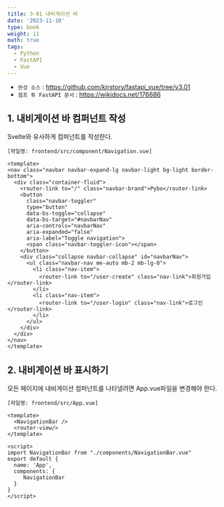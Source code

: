 ```yaml
---
title: 3-01 내비게이션 바
date: '2023-11-10'
type: book
weight: 11
math: true
tags:
  - Python
  - FastAPI
  - Vue
---
```


- `완성 소스` : https://github.com/kjrstory/fastapi_vue/tree/v3.01
- `점프 투 FastAPI 문서` : https://wikidocs.net/176686

## 1. 내비게이션 바 컴퍼넌트 작성

Svelte와 유사하게 컴퍼넌트를 작성한다.

`[파일명: frontend/src/component/Navigation.vue]`

```vue
<template>
<nav class="navbar navbar-expand-lg navbar-light bg-light border-bottom">
  <div class="container-fluid">
    <router-link to="/" class="navbar-brand">Pybo</router-link>
    <button 
      class="navbar-toggler" 
      type="button" 
      data-bs-toggle="collapse" 
      data-bs-target="#navbarNav" 
      aria-controls="navbarNav" 
      aria-expanded="false" 
      aria-label="Toggle navigation">
      <span class="navbar-toggler-icon"></span>
    </button>
    <div class="collapse navbar-collapse" id="navbarNav">
      <ul class="navbar-nav me-auto mb-2 mb-lg-0">
        <li class="nav-item">
          <router-link to="/user-create" class="nav-link">회원가입</router-link>
        </li>
        <li class="nav-item">
          <router-link to="/user-login" class="nav-link">로그인</router-link>
        </li>
      </ul>
    </div>
  </div>
</nav>
</template>
```

## 2. 내비게이션 바 표시하기

모든 페이지에 내비게이션 컴퍼넌트를 나타낼려면 App.vue파일을 변경해야 한다.

`[파일명: frontend/src/App.vue]`
```vue{hl_lines=[2, 7, 12"]} 
<template>
  <NavigationBar />
  <router-view/>  
</template>

<script>
import NavigationBar from "./components/NavigationBar.vue"
export default {
  name: 'App',
  components: {
     NavigationBar
  }
}
</script>
```
